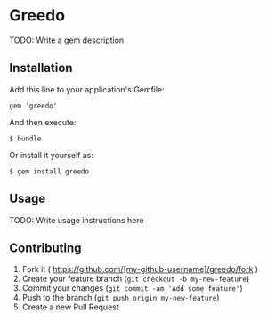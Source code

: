 # Greedo

TODO: Write a gem description

## Installation

Add this line to your application's Gemfile:

    gem 'greedo'

And then execute:

    $ bundle

Or install it yourself as:

    $ gem install greedo

## Usage

TODO: Write usage instructions here

## Contributing

1. Fork it ( https://github.com/[my-github-username]/greedo/fork )
2. Create your feature branch (`git checkout -b my-new-feature`)
3. Commit your changes (`git commit -am 'Add some feature'`)
4. Push to the branch (`git push origin my-new-feature`)
5. Create a new Pull Request
